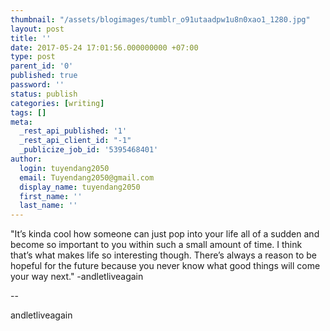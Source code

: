 ```yaml
---
thumbnail: "/assets/blogimages/tumblr_o91utaadpw1u8n0xao1_1280.jpg"
layout: post
title: ''
date: 2017-05-24 17:01:56.000000000 +07:00
type: post
parent_id: '0'
published: true
password: ''
status: publish
categories: [writing]
tags: []
meta:
  _rest_api_published: '1'
  _rest_api_client_id: "-1"
  _publicize_job_id: '5395468401'
author:
  login: tuyendang2050
  email: Tuyendang2050@gmail.com
  display_name: tuyendang2050
  first_name: ''
  last_name: ''
---
```




"It’s kinda cool how someone can just pop into your life all of a sudden and become so important to you within such a small amount of time. I think that’s what makes life so interesting though. There’s always a reason to be hopeful for the future because you never know what good things will come your way next." -andletliveagain


--


andletliveagain
